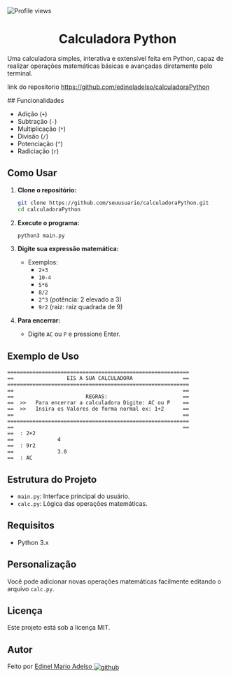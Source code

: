 <p align="left"> <img src="https://komarev.com/ghpvc/?username=edineladelso&color=yellow" alt="Profile views" /> </p>
<h1 align="center">Calculadora Python</h1>

Uma calculadora simples, interativa e extensível feita em Python, capaz de realizar operações matemáticas básicas e avançadas diretamente pelo terminal.
<p>
   link do repositorio
  <a href="https://github.com/edineladelso/calculadoraPython" target="_blank">
    https://github.com/edineladelso/calculadoraPython
  </a>
</p>
## Funcionalidades

- Adição (`+`)
- Subtração (`-`)
- Multiplicação (`*`)
- Divisão (`/`)
- Potenciação (`^`)
- Radiciação (`r`)

## Como Usar

1. **Clone o repositório:**

   ```bash
   git clone https://github.com/seuusuario/calculadoraPython.git
   cd calculadoraPython
   ```

2. **Execute o programa:**

   ```bash
   python3 main.py
   ```

3. **Digite sua expressão matemática:**
   - Exemplos:
     - `2+3`
     - `10-4`
     - `5*6`
     - `8/2`
     - `2^3` (potência: 2 elevado a 3)
     - `9r2` (raiz: raiz quadrada de 9)

4. **Para encerrar:**
   - Digite `AC` ou `P` e pressione Enter.

## Exemplo de Uso

```
==========================================================
==                 EIS A SUA CALCULADORA                ==
==========================================================
==                                                      ==
==                       REGRAS:                        ==
==  >>   Para encerrar a calculadora Digite: AC ou P    ==
==  >>   Insira os Valores de forma normal ex: 1+2      ==
==                                                      ==
==========================================================
==                                                      ==
==  : 2+2
==              4
==  : 9r2
==              3.0
==  : AC
```

## Estrutura do Projeto

- `main.py`: Interface principal do usuário.
- `calc.py`: Lógica das operações matemáticas.

## Requisitos

- Python 3.x

## Personalização

Você pode adicionar novas operações matemáticas facilmente editando o arquivo `calc.py`.

## Licença

Este projeto está sob a licença MIT.

## Autor

<p>
   Feito por 
  <a href="https://github.com/edineladelso" target="_blank">
    Edinel Mario Adelso
  </a>
 <a href="https://github.com/edineladelso/" target="_blank">
    <img align="center" src="https://img.shields.io/badge/-edineladelso-05122A?style=flat&logo=github" alt="github"/>
  </a>
</p>
